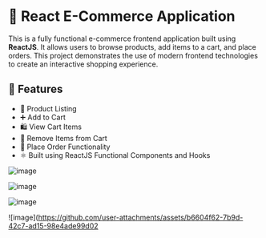 # 🛒 React E-Commerce Application

This is a fully functional e-commerce frontend application built using **ReactJS**. It allows users to browse products, add items to a cart, and place orders. This project demonstrates the use of modern frontend technologies to create an interactive shopping experience.

## 🚀 Features

- 🧾 Product Listing
- ➕ Add to Cart
- 🛍️ View Cart Items
- 🧹 Remove Items from Cart
- 🧾 Place Order Functionality
- ⚛️ Built using ReactJS Functional Components and Hooks

![image](https://github.com/user-attachments/assets/d3a8c7bd-edfd-41dc-8cc7-bc9ffd8b807c)

![image](https://github.com/user-attachments/assets/cd808287-3c0c-41af-a58f-0c79ed37ddcf)

![image](https://github.com/user-attachments/assets/331b38e0-8f49-4e67-a5cb-8e41105b7d86)

![image](https://github.com/user-attachments/assets/b6604f62-7b9d-42c7-ad15-98e4ade99d02
